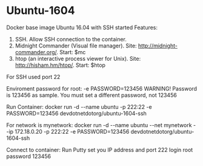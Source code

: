 # Ubuntu-1604
Docker base image Ubuntu 16.04 with SSH started
Features:
1) SSH. Allow SSH connection to the container.
2) Midnight Commander (Visual file manager). Site: http://midnight-commander.org/. Start: $mc
3) htop (an interactive process viewer for Unix). Site: http://hisham.hm/htop/. Start: $htop

For SSH used port 22

Enviroment password for root:
-e PASSWORD=123456
WARNING! Password is 123456 as sample. You must set a different password, not 123456

Run Container:
docker run -d --name ubuntu -p 222:22 -e PASSWORD=123456 devdotnetdotorg/ubuntu-1604-ssh

For network is mynetwork:
docker run -d --name ubuntu --net mynetwork --ip 172.18.0.20 -p 222:22 -e PASSWORD=123456 devdotnetdotorg/ubuntu-1604-ssh

Connect to container:
Run Putty set you IP address and port 222
login root
password 123456
